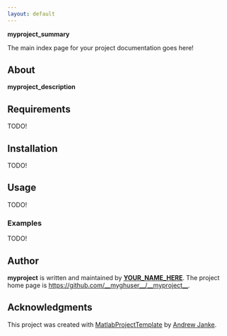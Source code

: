 ```yaml
---
layout: default
---
```


__myproject_summary__

The main index page for your project documentation goes here!

## About

__myproject_description__

## Requirements

TODO!

## Installation

TODO!

## Usage

TODO!

### Examples

TODO!

## Author

__myproject__ is written and maintained by [__YOUR_NAME_HERE__](__author_homepage__). The project home page is <https://github.com/__myghuser__/__myproject__>.

## Acknowledgments

This project was created with [MatlabProjectTemplate](https://github.com/apjanke/MatlabProjectTemplate) by [Andrew Janke](https://apjanke.net).
